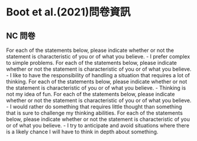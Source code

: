 # Boot et al.(2021)問卷資訊

## NC 問卷

For each of the statements below, please indicate whether or not the statement is characteristic of you or of what you believe. - I prefer complex to simple problems.
For each of the statements below, please indicate whether or not the statement is characteristic of you or of what you believe. - I like to have the responsibility of handling a situation that requires a lot of thinking.
For each of the statements below, please indicate whether or not the statement is characteristic of you or of what you believe. - Thinking is not my idea of fun.
For each of the statements below, please indicate whether or not the statement is characteristic of you or of what you believe. - I would rather do something that requires little thought than something that is sure to challenge my thinking abilities.
For each of the statements below, please indicate whether or not the statement is characteristic of you or of what you believe. - I try to anticipate and avoid situations where there is a likely chance I will have to think in depth about something.